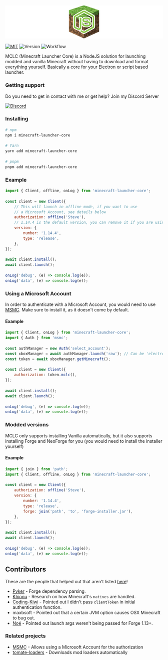 ![MCLC](/assets/header.png)

[![MIT](https://img.shields.io/badge/License-MIT-yellow.svg)](https://opensource.org/licenses/MIT)
![Version](https://img.shields.io/badge/stable_version-3.19.0-blue)
![Workflow](https://github.com/Pierce01/MinecraftLauncher-core/actions/workflows/tests.yml/badge.svg)

MCLC (Minecraft Launcher Core) is a NodeJS solution for launching modded and vanilla Minecraft without having to download and format everything yourself.
Basically a core for your Electron or script based launcher.

### Getting support

Do you need to get in contact with me or get help? Join my Discord Server

[![Discord](https://img.shields.io/discord/568550848871923723?logo=discord)](https://discord.gg/8uYVbXP)

### Installing

```bash
# npm
npm i minecraft-launcher-core

# Yarn
yarn add minecraft-launcher-core

# pnpm
pnpm add minecraft-launcher-core
```

### Example

```js
import { Client, offline, onLog } from 'minecraft-launcher-core';

const client = new Client({
    // This will launch in offline mode, if you want to use
    // a Microsoft Account, see details below
    authorization: offline('Steve'),
    // 1.14.4 is the default version, you can remove it if you are using it
    version: {
        number: '1.14.4',
        type: 'release',
    },
});

await client.install();
await client.launch();

onLog('debug', (e) => console.log(e));
onLog('data', (e) => console.log(e));
```

### Using a Microsoft Account

In order to authenticate with a Microsoft Account, you would need to use [MSMC](https://npm.im/msmc).
Make sure to install it, as it doesn't come by default.

#### Example

```js
import { Client, onLog } from 'minecraft-launcher-core';
import { Auth } from 'msmc';

const authManager = new Auth('select_account');
const xboxManager = await authManager.launch('raw'); // Can be 'electron' or 'nwjs'
const token = await xboxManager.getMinecraft();

const client = new Client({
    authorization: token.mclc(),
});

await client.install();
await client.launch();

onLog('debug', (e) => console.log(e));
onLog('data', (e) => console.log(e));
```

### Modded versions

MCLC only supports installing Vanilla automatically, but it also
supports installing Forge and NeoForge for you (you would need to install the installer yourself)

#### Example

```js
import { join } from 'path';
import { Client, offline, onLog } from 'minecraft-launcher-core';

const client = new Client({
    authorization: offline('Steve'),
    version: {
        number: '1.14.4',
        type: 'release',
        forge: join('path', 'to', 'forge-installer.jar'),
    },
});

await client.install();
await client.launch();

onLog('debug', (e) => console.log(e));
onLog('data', (e) => console.log(e));
```

## Contributors

These are the people that helped out that aren't listed [here](https://github.com/Pierce01/MinecraftLauncher-core/graphs/contributors)!

-   [Pyker](https://github.com/Pyker) - Forge dependency parsing.
-   [Khionu](https://github.com/khionu) - Research on how Minecraft's `natives` are handled.
-   [Coding-Kiwi](https://github.com/Coding-Kiwi) - Pointed out I didn't pass `clientToken` in initial authentication function.
-   maxbsoft - Pointed out that a certain JVM option causes OSX Minecraft to bug out.
-   [Noé](https://github.com/NoXeDev) - Pointed out launch args weren't being passed for Forge 1.13+.

### Related projects

-   [MSMC](https://npm.im/msmc) - Allows using a Microsoft Account for the authorization
-   [tomate-loaders](https://npm.im/tomate-loaders) - Downloads mod loaders automatically
